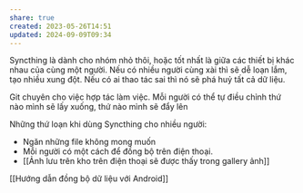 ```yaml
---
share: true
created: 2023-05-26T14:51
updated: 2024-09-09T09:34
---
```

Syncthing là dành cho nhóm nhỏ thôi, hoặc tốt nhất là giữa các thiết bị khác nhau của cùng một người. Nếu có nhiều người cùng xài thì sẽ dễ loạn lắm, tạo nhiều xung đột. Nếu có ai thao tác sai thì nó sẽ phá huỷ tất cả dữ liệu. 

Git chuyên cho việc hợp tác làm việc. Mỗi người có thể tự điều chỉnh thứ nào mình sẽ lấy xuống, thứ nào mình sẽ đẩy lên

Những thứ loạn khi dùng Syncthing cho nhiều người:
- Ngăn những file không mong muốn
- Mỗi người có một cách để đồng bộ trên điện thoại. 
- [[Ảnh lưu trên kho trên điện thoại sẽ được thấy trong gallery ảnh]]

[[Hướng dẫn đồng bộ dữ liệu với Android]]